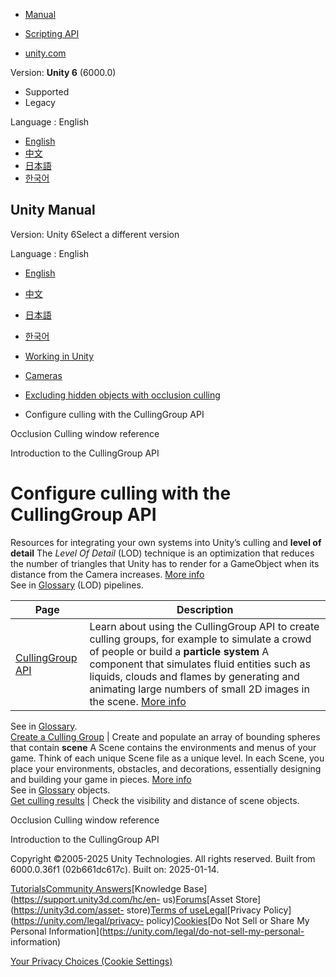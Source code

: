 [](https://docs.unity3d.com)

  * [Manual](../Manual/index.html)
  * [Scripting API](../ScriptReference/index.html)

  * [unity.com](https://unity.com/)

Version: **Unity 6** (6000.0)

  * Supported
  * Legacy

Language : English

  * [English](/Manual/CullingGroupAPI-landing.html)
  * [中文](/cn/current/Manual/CullingGroupAPI-landing.html)
  * [日本語](/ja/current/Manual/CullingGroupAPI-landing.html)
  * [한국어](/kr/current/Manual/CullingGroupAPI-landing.html)

[](https://docs.unity3d.com)

## Unity Manual

Version: Unity 6Select a different version

Language : English

  * [English](/Manual/CullingGroupAPI-landing.html)
  * [中文](/cn/current/Manual/CullingGroupAPI-landing.html)
  * [日本語](/ja/current/Manual/CullingGroupAPI-landing.html)
  * [한국어](/kr/current/Manual/CullingGroupAPI-landing.html)

  * [Working in Unity](working-in-unity.html)
  * [Cameras](Cameras.html)
  * [Excluding hidden objects with occlusion culling](OcclusionCulling-landing.html)
  * Configure culling with the CullingGroup API

[](occlusion-culling-window.html)

Occlusion Culling window reference

[](CullingGroupAPI.html)

Introduction to the CullingGroup API

# Configure culling with the CullingGroup API

Resources for integrating your own systems into Unity’s culling and **level of
detail** The _Level Of Detail_ (LOD) technique is an optimization that reduces
the number of triangles that Unity has to render for a GameObject when its
distance from the Camera increases. [More info](LevelOfDetail.html)  
See in [Glossary](Glossary.html#levelofdetail) (LOD) pipelines.

**Page** | **Description**  
---|---  
[CullingGroup API](CullingGroupAPI.html) | Learn about using the CullingGroup API to create culling groups, for example to simulate a crowd of people or build a **particle system** A component that simulates fluid entities such as liquids, clouds and flames by generating and animating large numbers of small 2D images in the scene. [More info](class-ParticleSystem.html)  
See in [Glossary](Glossary.html#particlesystem).  
[Create a Culling Group](CullingGroupAPI-getstarted.html) | Create and populate an array of bounding spheres that contain **scene** A Scene contains the environments and menus of your game. Think of each unique Scene file as a unique level. In each Scene, you place your environments, obstacles, and decorations, essentially designing and building your game in pieces. [More info](CreatingScenes.html)  
See in [Glossary](Glossary.html#Scene) objects.  
[Get culling results](CullingGroupAPI-get-culling-results.html) | Check the visibility and distance of scene objects.  
  
[](occlusion-culling-window.html)

Occlusion Culling window reference

[](CullingGroupAPI.html)

Introduction to the CullingGroup API

Copyright ©2005-2025 Unity Technologies. All rights reserved. Built from
6000.0.36f1 (02b661dc617c). Built on: 2025-01-14.

[Tutorials](https://learn.unity.com/)[Community
Answers](https://answers.unity3d.com)[Knowledge
Base](https://support.unity3d.com/hc/en-
us)[Forums](https://forum.unity3d.com)[Asset Store](https://unity3d.com/asset-
store)[Terms of
use](https://docs.unity3d.com/Manual/TermsOfUse.html)[Legal](https://unity.com/legal)[Privacy
Policy](https://unity.com/legal/privacy-
policy)[Cookies](https://unity.com/legal/cookie-policy)[Do Not Sell or Share
My Personal Information](https://unity.com/legal/do-not-sell-my-personal-
information)

[Your Privacy Choices (Cookie Settings)](javascript:void\(0\);)

